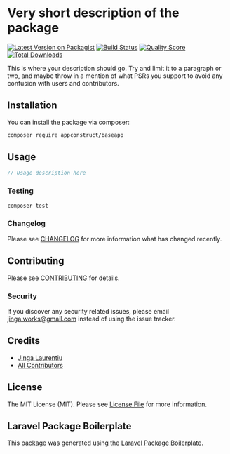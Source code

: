 # Very short description of the package

[![Latest Version on Packagist](https://img.shields.io/packagist/v/appconstruct/baseapp.svg?style=flat-square)](https://packagist.org/packages/appconstruct/baseapp)
[![Build Status](https://img.shields.io/travis/appconstruct/baseapp/master.svg?style=flat-square)](https://travis-ci.org/appconstruct/baseapp)
[![Quality Score](https://img.shields.io/scrutinizer/g/appconstruct/baseapp.svg?style=flat-square)](https://scrutinizer-ci.com/g/appconstruct/baseapp)
[![Total Downloads](https://img.shields.io/packagist/dt/appconstruct/baseapp.svg?style=flat-square)](https://packagist.org/packages/appconstruct/baseapp)

This is where your description should go. Try and limit it to a paragraph or two, and maybe throw in a mention of what PSRs you support to avoid any confusion with users and contributors.

## Installation

You can install the package via composer:

```bash
composer require appconstruct/baseapp
```

## Usage

``` php
// Usage description here
```

### Testing

``` bash
composer test
```

### Changelog

Please see [CHANGELOG](CHANGELOG.md) for more information what has changed recently.

## Contributing

Please see [CONTRIBUTING](CONTRIBUTING.md) for details.

### Security

If you discover any security related issues, please email jinga.works@gmail.com instead of using the issue tracker.

## Credits

- [Jinga Laurentiu](https://github.com/appconstruct)
- [All Contributors](../../contributors)

## License

The MIT License (MIT). Please see [License File](LICENSE.md) for more information.

## Laravel Package Boilerplate

This package was generated using the [Laravel Package Boilerplate](https://laravelpackageboilerplate.com).